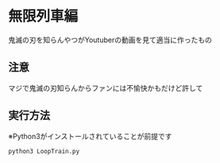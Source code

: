 # 無限列車編
鬼滅の刃を知らんやつがYoutuberの動画を見て適当に作ったもの

## 注意
マジで鬼滅の刃知らんからファンには不愉快かもだけど許して

## 実行方法
※Python3がインストールされていることが前提です

```bash
python3 LoopTrain.py
```
